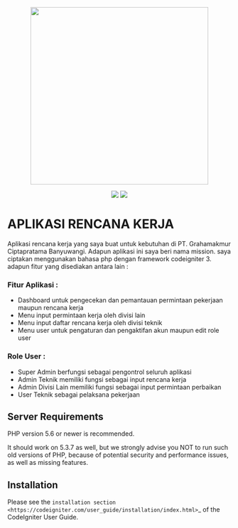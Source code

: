 <p align="center"><a href="https://nandateknik.my.id" target="_blank"><img src="https://blogger.googleusercontent.com/img/a/AVvXsEjwJW1smTUSgRIsdJLF7v4Pbwu3TwFTdFwpRkWTLcdu-esrY-MbY54D8YC5I-IPGiKzb5war06-wlcRr2HAfhId2_mHeQXUDc-B046j4tRZAv04Z-DcbxaVmEwNu9uBeG81M1zQO63du49VSIx2RzPjWtqB8eWYU5jH1F5tT8eJ6ZMOzpcEtcWw5ycz=s548" width="400"></a></p>

<p align="center">
<a href="#"><img src="https://img.shields.io/badge/BETA-V.0.1-%3CCOLOR%3E.svg"></a>
<a href="#"><img src="https://img.shields.io/badge/BY-NANDADEV-blue"></a>
</p>

# APLIKASI RENCANA KERJA


Aplikasi rencana kerja yang saya buat untuk kebutuhan di PT. Grahamakmur Ciptapratama Banyuwangi. Adapun aplikasi ini saya beri nama mission. saya ciptakan menggunakan bahasa php dengan framework codeigniter 3. adapun fitur yang disediakan antara lain :

### Fitur Aplikasi :
- Dashboard untuk pengecekan dan pemantauan permintaan pekerjaan maupun rencana kerja
- Menu input permintaan kerja oleh divisi lain
- Menu input daftar rencana kerja oleh divisi teknik
- Menu user untuk pengaturan dan pengaktifan akun maupun edit role user

### Role User :
- Super Admin berfungsi sebagai pengontrol seluruh aplikasi
- Admin Teknik memiliki fungsi sebagai input rencana kerja
- Admin Divisi Lain memiliki fungsi sebagai input permintaan perbaikan
- User Teknik sebagai pelaksana pekerjaan

## Server Requirements


PHP version 5.6 or newer is recommended.

It should work on 5.3.7 as well, but we strongly advise you NOT to run
such old versions of PHP, because of potential security and performance
issues, as well as missing features.

## Installation

Please see the `installation section <https://codeigniter.com/user_guide/installation/index.html>`_
of the CodeIgniter User Guide.

